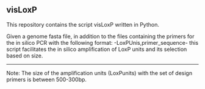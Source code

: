 ## visLoxP
This repository contains the script visLoxP written in Python.

Given a genome fasta file, in addition to the files containing the primers for the in silico PCR with the following format: -LoxPUnis,primer_sequence- 
this script facilitates the in silico amplification of LoxP units and its selection based on size.

----------
Note: The size of the amplification units (LoxPunits) with the set of design primers is between 500-300bp.

